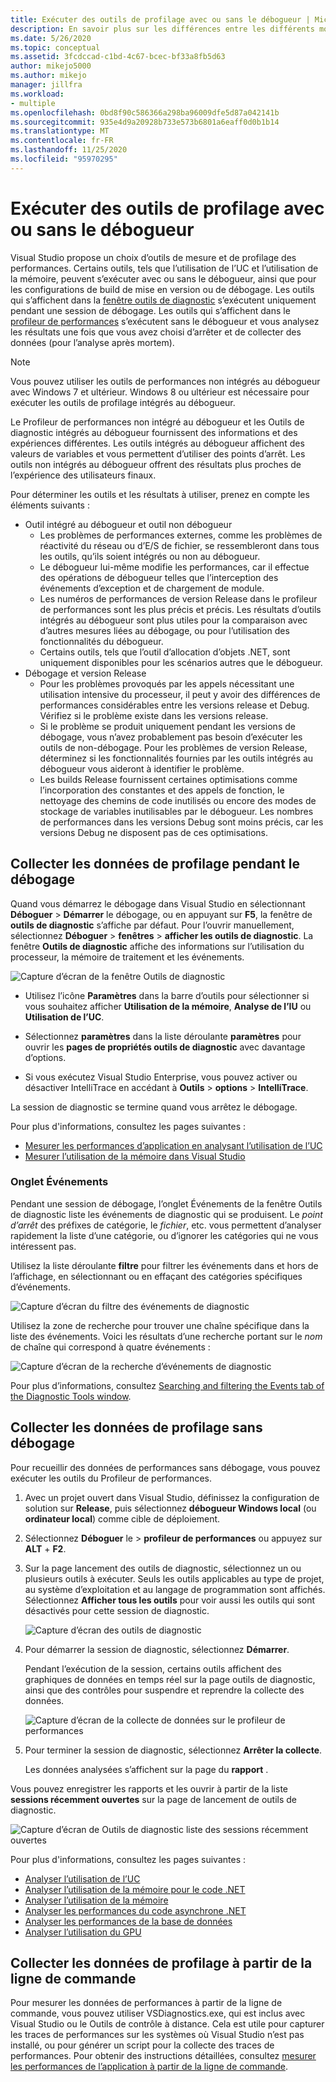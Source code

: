 ```yaml
---
title: Exécuter des outils de profilage avec ou sans le débogueur | Microsoft Docs
description: En savoir plus sur les différences entre les différents modes disponibles pour les outils de profilage
ms.date: 5/26/2020
ms.topic: conceptual
ms.assetid: 3fcdccad-c1bd-4c67-bcec-bf33a8fb5d63
author: mikejo5000
ms.author: mikejo
manager: jillfra
ms.workload:
- multiple
ms.openlocfilehash: 0bd8f90c586366a298ba96009dfe5d87a042141b
ms.sourcegitcommit: 935e4d9a20928b733e573b6801a6eaff0d0b1b14
ms.translationtype: MT
ms.contentlocale: fr-FR
ms.lasthandoff: 11/25/2020
ms.locfileid: "95970295"
---
```

# <a name="run-profiling-tools-with-or-without-the-debugger"></a>Exécuter des outils de profilage avec ou sans le débogueur

Visual Studio propose un choix d’outils de mesure et de profilage des performances. Certains outils, tels que l’utilisation de l’UC et l’utilisation de la mémoire, peuvent s’exécuter avec ou sans le débogueur, ainsi que pour les configurations de build de mise en version ou de débogage. Les outils qui s’affichent dans la [fenêtre outils de diagnostic](../profiling/profiling-feature-tour.md#measure-performance-while-debugging) s’exécutent uniquement pendant une session de débogage. Les outils qui s’affichent dans le [profileur de performances](../profiling/profiling-feature-tour.md#post_mortem) s’exécutent sans le débogueur et vous analysez les résultats une fois que vous avez choisi d’arrêter et de collecter des données (pour l’analyse après mortem).

>[!NOTE]
>Vous pouvez utiliser les outils de performances non intégrés au débogueur avec Windows 7 et ultérieur. Windows 8 ou ultérieur est nécessaire pour exécuter les outils de profilage intégrés au débogueur.

Le Profileur de performances non intégré au débogueur et les Outils de diagnostic intégrés au débogueur fournissent des informations et des expériences différentes. Les outils intégrés au débogueur affichent des valeurs de variables et vous permettent d’utiliser des points d’arrêt. Les outils non intégrés au débogueur offrent des résultats plus proches de l’expérience des utilisateurs finaux.

Pour déterminer les outils et les résultats à utiliser, prenez en compte les éléments suivants :

- Outil intégré au débogueur et outil non débogueur
  - Les problèmes de performances externes, comme les problèmes de réactivité du réseau ou d’E/S de fichier, se ressembleront dans tous les outils, qu’ils soient intégrés ou non au débogueur.
  - Le débogueur lui-même modifie les performances, car il effectue des opérations de débogueur telles que l’interception des événements d’exception et de chargement de module.
  - Les numéros de performances de version Release dans le profileur de performances sont les plus précis et précis. Les résultats d’outils intégrés au débogueur sont plus utiles pour la comparaison avec d’autres mesures liées au débogage, ou pour l’utilisation des fonctionnalités du débogueur.
  - Certains outils, tels que l’outil d’allocation d’objets .NET, sont uniquement disponibles pour les scénarios autres que le débogueur.
- Débogage et version Release
  - Pour les problèmes provoqués par les appels nécessitant une utilisation intensive du processeur, il peut y avoir des différences de performances considérables entre les versions release et Debug. Vérifiez si le problème existe dans les versions release.
  - Si le problème se produit uniquement pendant les versions de débogage, vous n’avez probablement pas besoin d’exécuter les outils de non-débogage. Pour les problèmes de version Release, déterminez si les fonctionnalités fournies par les outils intégrés au débogueur vous aideront à identifier le problème.
  - Les builds Release fournissent certaines optimisations comme l’incorporation des constantes et des appels de fonction, le nettoyage des chemins de code inutilisés ou encore des modes de stockage de variables inutilisables par le débogueur. Les nombres de performances dans les versions Debug sont moins précis, car les versions Debug ne disposent pas de ces optimisations.

## <a name="collect-profiling-data-while-debugging"></a><a name="BKMK_Quick_start__Collect_diagnostic_data"></a> Collecter les données de profilage pendant le débogage

Quand vous démarrez le débogage dans Visual Studio en sélectionnant **Déboguer**  >  **Démarrer** le débogage, ou en appuyant sur **F5**, la fenêtre de **outils de diagnostic** s’affiche par défaut. Pour l’ouvrir manuellement, sélectionnez **Déboguer**  >  **fenêtres**  >  **afficher les outils de diagnostic**. La fenêtre **Outils de diagnostic** affiche des informations sur l’utilisation du processeur, la mémoire de traitement et les événements.

![Capture d’écran de la fenêtre Outils de diagnostic](../profiling/media/diagnostictoolswindow.png " Fenêtre Outils de diagnostic")

- Utilisez l’icône **Paramètres** dans la barre d’outils pour sélectionner si vous souhaitez afficher **Utilisation de la mémoire**, **Analyse de l’IU** ou **Utilisation de l’UC**.

- Sélectionnez **paramètres** dans la liste déroulante **paramètres** pour ouvrir les **pages de propriétés outils de diagnostic** avec davantage d’options.

- Si vous exécutez Visual Studio Enterprise, vous pouvez activer ou désactiver IntelliTrace en accédant à **Outils**  >  **options**  >  **IntelliTrace**.

La session de diagnostic se termine quand vous arrêtez le débogage.

Pour plus d'informations, consultez les pages suivantes :

- [Mesurer les performances d’application en analysant l’utilisation de l’UC](../profiling/beginners-guide-to-performance-profiling.md)
- [Mesurer l’utilisation de la mémoire dans Visual Studio](../profiling/memory-usage.md)

### <a name="the-events-tab"></a>Onglet Événements

Pendant une session de débogage, l’onglet Événements de la fenêtre Outils de diagnostic liste les événements de diagnostic qui se produisent. Le *point d’arrêt* des préfixes de catégorie, le *fichier*, etc. vous permettent d’analyser rapidement la liste d’une catégorie, ou d’ignorer les catégories qui ne vous intéressent pas.

Utilisez la liste déroulante **filtre** pour filtrer les événements dans et hors de l’affichage, en sélectionnant ou en effaçant des catégories spécifiques d’événements.

![Capture d’écran du filtre des événements de diagnostic](../profiling/media/diagnosticeventfilter.png "Filtre d’événement de diagnostic")

Utilisez la zone de recherche pour trouver une chaîne spécifique dans la liste des événements. Voici les résultats d’une recherche portant sur le *nom* de chaîne qui correspond à quatre événements :

![Capture d’écran de la recherche d’événements de diagnostic](../profiling/media/diagnosticseventsearch.png "Recherche d’événements de diagnostic")

Pour plus d’informations, consultez [Searching and filtering the Events tab of the Diagnostic Tools window](https://devblogs.microsoft.com/devops/searching-and-filtering-the-events-tab-of-the-diagnostic-tools-window/).

## <a name="collect-profiling-data-without-debugging"></a>Collecter les données de profilage sans débogage

Pour recueillir des données de performances sans débogage, vous pouvez exécuter les outils du Profileur de performances.

1. Avec un projet ouvert dans Visual Studio, définissez la configuration de solution sur **Release**, puis sélectionnez **débogueur Windows local** (ou **ordinateur local**) comme cible de déploiement.

1. Sélectionnez **Déboguer** le  >  **profileur de performances** ou appuyez sur **ALT** + **F2**.

1. Sur la page lancement des outils de diagnostic, sélectionnez un ou plusieurs outils à exécuter. Seuls les outils applicables au type de projet, au système d’exploitation et au langage de programmation sont affichés. Sélectionnez **Afficher tous les outils** pour voir aussi les outils qui sont désactivés pour cette session de diagnostic.

   ![Capture d’écran des outils de diagnostic](../profiling/media/diaghubsummarypage.png "DIAG_SelectTool")

1. Pour démarrer la session de diagnostic, sélectionnez **Démarrer**.

   Pendant l’exécution de la session, certains outils affichent des graphiques de données en temps réel sur la page outils de diagnostic, ainsi que des contrôles pour suspendre et reprendre la collecte des données.

    ![Capture d’écran de la collecte de données sur le profileur de performances](../profiling/media/diaghubcollectdata.png "Collecte de données par le Hub")

1. Pour terminer la session de diagnostic, sélectionnez **Arrêter la collecte**.

   Les données analysées s’affichent sur la page du **rapport** .

Vous pouvez enregistrer les rapports et les ouvrir à partir de la liste **sessions récemment ouvertes** sur la page de lancement de outils de diagnostic.

![Capture d’écran de Outils de diagnostic liste des sessions récemment ouvertes](../profiling/media/diaghubopenexistingdiagsession.png "PDHUB_OpenExistingDiagSession")

Pour plus d'informations, consultez les pages suivantes :

- [Analyser l’utilisation de l’UC](../profiling/cpu-usage.md)
- [Analyser l’utilisation de la mémoire pour le code .NET](../profiling/dotnet-alloc-tool.md)
- [Analyser l’utilisation de la mémoire](../profiling/memory-usage-without-debugging2.md)
- [Analyser les performances du code asynchrone .NET](../profiling/analyze-async.md)
- [Analyser les performances de la base de données](../profiling/analyze-database.md)
- [Analyser l’utilisation du GPU](../profiling/gpu-usage.md)

## <a name="collect-profiling-data-from-the-command-line"></a>Collecter les données de profilage à partir de la ligne de commande

Pour mesurer les données de performances à partir de la ligne de commande, vous pouvez utiliser VSDiagnostics.exe, qui est inclus avec Visual Studio ou le Outils de contrôle à distance. Cela est utile pour capturer les traces de performances sur les systèmes où Visual Studio n’est pas installé, ou pour générer un script pour la collecte des traces de performances. Pour obtenir des instructions détaillées, consultez [mesurer les performances de l’application à partir de la ligne de commande](../profiling/profile-apps-from-command-line.md).